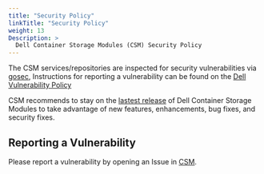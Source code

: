 ```yaml
---
title: "Security Policy"
linkTitle: "Security Policy"
weight: 13
Description: >
  Dell Container Storage Modules (CSM) Security Policy
---
```



The CSM services/repositories are inspected for security vulnerabilities via [gosec](https://github.com/securego/gosec), 
Instructions for reporting a vulnerability can be found on the [Dell Vulnerability Policy](https://www.dell.com/support/contents/en-in/article/product-support/self-support-knowledgebase/security-antivirus/alerts-vulnerabilities/dell-vulnerability-response-policy#:~:text=To%20report%20a%20security%20vulnerability%20or%20issue%20in%20Dell.com,instructions%20to%20reproduce%20the%20issue)


CSM recommends to stay on the [lastest release](https://github.com/dell/csm/releases/latest) of Dell Container Storage Modules to take advantage of new features, enhancements, bug fixes, and security fixes.

## Reporting a Vulnerability

Please report a vulnerability by opening an Issue in [CSM](https://github.com/dell/csm/issues).
